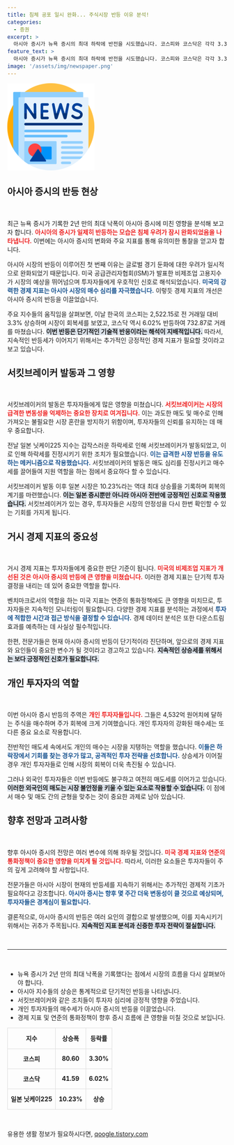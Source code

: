 ```yaml
---
title: 침체 공포 일시 완화... 주식시장 반등 이유 분석!
categories:
  - 증권
excerpt: >
  아시아 증시가 뉴욕 증시의 최대 하락에 반전을 시도했습니다. 코스피와 코스닥은 각각 3.3%와 6.02% 상승하며 회복세를 보였으나, 과연 이 반등이 일시적일지, 진정한 반전의 시작일지는 미지수입니다.
feature_text: >
  아시아 증시가 뉴욕 증시의 최대 하락에 반전을 시도했습니다. 코스피와 코스닥은 각각 3.3%와 6.02% 상승하며 회복세를 보였으나, 과연 이 반등이 일시적일지, 진정한 반전의 시작일지는 미지수입니다.
image: '/assets/img/newspaper.png'
---
```


<p><img src="/assets/img/newspaper.png" alt="kimp 속보" /></p>

<h2 data-ke-size="size26">아시아 증시의 반등 현상</h2>

<p data-ke-size="size16">&nbsp;</p>

<p>최근 뉴욕 증시가 기록한 2년 만의 최대 낙폭이 아시아 증시에 미친 영향을 분석해 보고자 합니다. <b><span style="color: #ee2323;">아시아의 증시가 일제히 반등하는 모습은 침체 우려가 잠시 완화되었음을 나타냅니다.</span></b> 이번에는 아시아 증시의 변화와 주요 지표를 통해 유의미한 통찰을 얻고자 합니다. </p>

<p>아시아 시장의 반등이 이루어진 첫 번째 이유는 글로벌 경기 둔화에 대한 우려가 일시적으로 완화되었기 때문입니다. 미국 공급관리자협회(ISM)가 발표한 비제조업 고용지수가 시장의 예상을 뛰어넘으며 투자자들에게 우호적인 신호로 해석되었습니다. <b><span style="color: #1a5490;">미국의 강력한 경제 지표는 아시아 시장의 매수 심리를 자극했습니다.</span></b> 이렇듯 경제 지표의 개선은 아시아 증시의 반등을 이끌었습니다. </p>

<p>주요 지수들의 움직임을 살펴보면, 이날 한국의 코스피는 2,522.15로 전 거래일 대비 3.3% 상승하며 시장이 회복세를 보였고, 코스닥 역시 6.02% 반등하여 732.87로 거래를 마쳤습니다. <b><span style="background-color: #21538527;">이번 반등은 단기적인 기술적 반응이라는 해석이 지배적입니다.</span></b> 따라서, 지속적인 반등세가 이어지기 위해서는 추가적인 긍정적인 경제 지표가 필요할 것이라고 보고 있습니다.</p>

<h2 data-ke-size="size26">서킷브레이커 발동과 그 영향</h2>

<p data-ke-size="size16">&nbsp;</p>

<p>서킷브레이커의 발동은 투자자들에게 많은 영향을 미쳤습니다. <b><span style="color: #ee2323;">서킷브레이커는 시장의 급격한 변동성을 억제하는 중요한 장치로 여겨집니다.</span></b> 이는 과도한 매도 및 매수로 인해 가져오는 불필요한 시장 혼란을 방지하기 위함이며, 투자자들의 신뢰를 유지하는 데 매우 중요합니다. </p>

<p>전날 일본 닛케이225 지수는 갑작스러운 하락세로 인해 서킷브레이커가 발동되었고, 이로 인해 하락세를 진정시키기 위한 조치가 필요했습니다. <b><span style="color: #1a5490;">이는 급격한 시장 반등을 유도하는 메커니즘으로 작용했습니다.</span></b> 서킷브레이커의 발동은 매도 심리를 진정시키고 매수세를 끌어들여 지원 역할을 하는 점에서 중요하다 할 수 있습니다.</p>

<p>서킷브레이커 발동 이후 일본 시장은 10.23%라는 역대 최대 상승률을 기록하며 회복의 계기를 마련했습니다. <b><span style="background-color: #21538527;">이는 일본 증시뿐만 아니라 아시아 전반에 긍정적인 신호로 작용했습니다.</span></b> 서킷브레이커가 있는 경우, 투자자들은 시장의 안정성을 다시 한번 확인할 수 있는 기회를 가지게 됩니다.</p>

<h2 data-ke-size="size26">거시 경제 지표의 중요성</h2>

<p data-ke-size="size16">&nbsp;</p>

<p>거시 경제 지표는 투자자들에게 중요한 판단 기준이 됩니다. <b><span style="color: #ee2323;">미국의 비제조업 지표가 개선된 것은 아시아 증시의 반등에 큰 영향을 미쳤습니다.</span></b> 이러한 경제 지표는 단기적 투자 결정을 내리는 데 있어 중요한 역할을 합니다. </p>

<p>벤치마크로서의 역할을 하는 미국 지표는 연준의 통화정책에도 큰 영향을 미치므로, 투자자들은 지속적인 모니터링이 필요합니다. 다양한 경제 지표를 분석하는 과정에서 <b><span style="color: #1a5490;">투자에 적합한 시간과 접근 방식을 결정할 수 있습니다.</span></b> 경제 데이터 분석은 또한 다운스트림 효과를 예측하는 데 사실상 필수적입니다. </p>

<p>한편, 전문가들은 현재 아시아 증시의 반등이 단기적이라 진단하며, 앞으로의 경제 지표와 요인들이 중요한 변수가 될 것이라고 경고하고 있습니다. <b><span style="background-color: #21538527;">지속적인 상승세를 위해서는 보다 긍정적인 신호가 필요합니다.</span></b></p>

<h2 data-ke-size="size26">개인 투자자의 역할</h2>

<p data-ke-size="size16">&nbsp;</p>

<p>이번 아시아 증시 반등의 주역은 <b><span style="color: #ee2323;">개인 투자자들입니다.</span></b> 그들은 4,532억 원어치에 달하는 주식을 매수하며 주가 회복에 크게 기여했습니다. 개인 투자자의 강화된 매수세는 또 다른 중요 요소로 작용합니다. </p>

<p>전반적인 매도세 속에서도 개인의 매수는 시장을 지탱하는 역할을 했습니다. <b><span style="color: #1a5490;">이들은 하락장에서 기회를 찾는 경우가 많고, 공격적인 투자 전략을 선호합니다.</span></b> 상승세가 이어질 경우 개인 투자자들로 인해 시장의 회복이 더욱 촉진될 수 있습니다.</p>

<p>그러나 외국인 투자자들은 이번 반등에도 불구하고 여전히 매도세를 이어가고 있습니다. <b><span style="background-color: #21538527;">이러한 외국인의 매도는 시장 불안정을 키울 수 있는 요소로 작용할 수 있습니다.</span></b> 이 점에서 매수 및 매도 간의 균형을 맞추는 것이 중요한 과제로 남아 있습니다.</p>

<h2 data-ke-size="size26">향후 전망과 고려사항</h2>

<p data-ke-size="size16">&nbsp;</p>

<p>향후 아시아 증시의 전망은 여러 변수에 의해 좌우될 것입니다. <b><span style="color: #ee2323;">미국 경제 지표와 연준의 통화정책이 중요한 영향을 미치게 될 것입니다.</span></b> 따라서, 이러한 요소들은 투자자들이 주의 깊게 고려해야 할 사항입니다. </p>

<p>전문가들은 아시아 시장이 현재의 반등세를 지속하기 위해서는 추가적인 경제적 기초가 필요하다고 강조합니다. <b><span style="color: #1a5490;">아시아 증시는 향후 몇 주간 더욱 변동성이 클 것으로 예상되며, 투자자들은 경계심이 필요합니다.</span></b> </p>

<p>결론적으로, 아시아 증시의 반등은 여러 요인의 결합으로 발생했으며, 이를 지속시키기 위해서는 귀추가 주목됩니다. <b><span style="background-color: #21538527;">지속적인 지표 분석과 신중한 투자 전략이 절실합니다.</span></b></p>

<p data-ke-size="size16">&nbsp;</p>

<hr>

<p data-ke-size="size16">&nbsp;</p>

<ul>
<li>뉴욕 증시가 2년 만의 최대 낙폭을 기록했다는 점에서 시장의 흐름을 다시 살펴보아야 합니다.</li>
<li>아시아 지수들의 상승은 통계적으로 단기적인 반등을 나타냅니다.</li>
<li>서킷브레이커와 같은 조치들이 투자자 심리에 긍정적 영향을 주었습니다.</li>
<li>개인 투자자들의 매수세가 아시아 증시의 반등을 이끌었습니다.</li>
<li>경제 지표 및 연준의 통화정책이 향후 증시 흐름에 큰 영향을 미칠 것으로 보입니다.</li>
</ul>

<table style="width: 100%; border-collapse: collapse;">
<tr>
<th style="text-align: center; height: 40px; border: 1px solid #ddd;"><b>지수</b></th>
<th style="text-align: center; height: 40px; border: 1px solid #ddd;"><b>상승폭</b></th>
<th style="text-align: center; height: 40px; border: 1px solid #ddd;"><b>등락률</b></th>
</tr>
<tr>
<td style="text-align: center; height: 40px; border: 1px solid #ddd;"><b>코스피</b></td>
<td style="text-align: center; height: 40px; border: 1px solid #ddd;"><b>80.60</b></td>
<td style="text-align: center; height: 40px; border: 1px solid #ddd;"><b>3.30%</b></td>
</tr>
<tr>
<td style="text-align: center; height: 40px; border: 1px solid #ddd;"><b>코스닥</b></td>
<td style="text-align: center; height: 40px; border: 1px solid #ddd;"><b>41.59</b></td>
<td style="text-align: center; height: 40px; border: 1px solid #ddd;"><b>6.02%</b></td>
</tr>
<tr>
<td style="text-align: center; height: 40px; border: 1px solid #ddd;"><b>일본 닛케이225</b></td>
<td style="text-align: center; height: 40px; border: 1px solid #ddd;"><b>10.23%</b></td>
<td style="text-align: center; height: 40px; border: 1px solid #ddd;"><b>상승</b></td>
</tr>
</table>

<p data-ke-size="size16">&nbsp;</p>
유용한 생활 정보가 필요하시다면, <a href="https://qoogle.tistory.com" rel="dofollow">qoogle.tistory.com</a>


